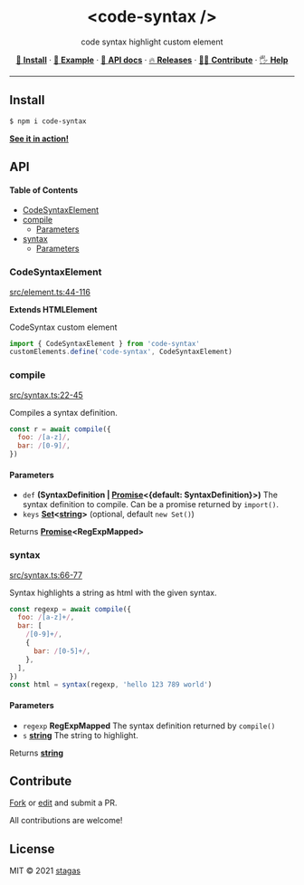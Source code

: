 <h1 align="center">&lt;code-syntax /&gt;</h1>

<p align="center">
code syntax highlight custom element
</p>

<p align="center">
   <a href="#install">        🔧 <strong>Install</strong></a>
 · <a href="#example">        🧩 <strong>Example</strong></a>
 · <a href="#api">            📜 <strong>API docs</strong></a>
 · <a href="https://github.com/stagas/code-syntax/releases"> 🔥 <strong>Releases</strong></a>
 · <a href="#contribute">     💪🏼 <strong>Contribute</strong></a>
 · <a href="https://github.com/stagas/code-syntax/issues">   🖐️ <strong>Help</strong></a>
</p>

---

## Install

```sh
$ npm i code-syntax
```

**[See it in action!](https://stagas.github.io/code-syntax/)**

## API

<!-- Generated by documentation.js. Update this documentation by updating the source code. -->

#### Table of Contents

- [CodeSyntaxElement](#codesyntaxelement)
- [compile](#compile)
  - [Parameters](#parameters)
- [syntax](#syntax)
  - [Parameters](#parameters-1)

### CodeSyntaxElement

[src/element.ts:44-116](https://github.com/stagas/code-syntax/blob/f7d7a13ded13fbcfecd54aa9aa0d02e98c18ef4e/src/element.ts#L44-L116 'Source code on GitHub')

**Extends HTMLElement**

CodeSyntax custom element

```js
import { CodeSyntaxElement } from 'code-syntax'
customElements.define('code-syntax', CodeSyntaxElement)
```

### compile

[src/syntax.ts:22-45](https://github.com/stagas/code-syntax/blob/f7d7a13ded13fbcfecd54aa9aa0d02e98c18ef4e/src/syntax.ts#L22-L45 'Source code on GitHub')

Compiles a syntax definition.

```js
const r = await compile({
  foo: /[a-z]/,
  bar: /[0-9]/,
})
```

#### Parameters

- `def` **(SyntaxDefinition | [Promise](https://developer.mozilla.org/docs/Web/JavaScript/Reference/Global_Objects/Promise)<{default: SyntaxDefinition}>)** The syntax definition to compile. Can be a promise returned by `import()`.
- `keys` **[Set](https://developer.mozilla.org/docs/Web/JavaScript/Reference/Global_Objects/Set)<[string](https://developer.mozilla.org/docs/Web/JavaScript/Reference/Global_Objects/String)>** &#x20;(optional, default `new Set()`)

Returns **[Promise](https://developer.mozilla.org/docs/Web/JavaScript/Reference/Global_Objects/Promise)\<RegExpMapped>**&#x20;

### syntax

[src/syntax.ts:66-77](https://github.com/stagas/code-syntax/blob/f7d7a13ded13fbcfecd54aa9aa0d02e98c18ef4e/src/syntax.ts#L66-L77 'Source code on GitHub')

Syntax highlights a string as html with the given syntax.

```js
const regexp = await compile({
  foo: /[a-z]+/,
  bar: [
    /[0-9]+/,
    {
      bar: /[0-5]+/,
    },
  ],
})
const html = syntax(regexp, 'hello 123 789 world')
```

#### Parameters

- `regexp` **RegExpMapped** The syntax definition returned by `compile()`
- `s` **[string](https://developer.mozilla.org/docs/Web/JavaScript/Reference/Global_Objects/String)** The string to highlight.

Returns **[string](https://developer.mozilla.org/docs/Web/JavaScript/Reference/Global_Objects/String)**&#x20;

## Contribute

[Fork](https://github.com/stagas/code-syntax/fork) or
[edit](https://github.dev/stagas/code-syntax) and submit a PR.

All contributions are welcome!

## License

MIT © 2021
[stagas](https://github.com/stagas)
